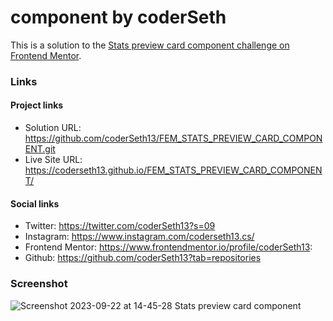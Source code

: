 #  component by coderSeth

This is a solution to the [Stats preview card component challenge on Frontend Mentor](https://www.frontendmentor.io/challenges/stats-preview-card-component-8JqbgoU62).

### Links

#### Project links

- Solution URL: https://github.com/coderSeth13/FEM_STATS_PREVIEW_CARD_COMPONENT.git
- Live Site URL: https://coderseth13.github.io/FEM_STATS_PREVIEW_CARD_COMPONENT/

#### Social links
- Twitter: https://twitter.com/coderSeth13?s=09
- Instagram: https://www.instagram.com/coderseth13.cs/
- Frontend Mentor: https://www.frontendmentor.io/profile/coderSeth13:
- Github: https://github.com/coderSeth13?tab=repositories

### Screenshot
![Screenshot 2023-09-22 at 14-45-28 Stats preview card component](https://github.com/coderSeth13/FEM_STATS_PREVIEW_CARD_COMPONENT/assets/145410639/8784961c-4c89-4a98-83db-67a644a19d3b)
